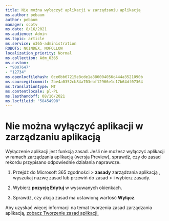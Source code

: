```yaml
---
title: Nie można wyłączyć aplikacji w zarządzaniu aplikacją
ms.author: pebaum
author: pebaum
manager: scotv
ms.date: 8/16/2021
ms.audience: Admin
ms.topic: article
ms.service: o365-administration
ROBOTS: NOINDEX, NOFOLLOW
localization_priority: Normal
ms.collection: Adm_O365
ms.custom:
- "9007647"
- "12734"
ms.openlocfilehash: 0ce6bb67215e8cde1a886004056c444a3521090b
ms.sourcegitcommit: 2be4a0352cb84a703ebf12966e1c17b64df07364
ms.translationtype: MT
ms.contentlocale: pl-PL
ms.lasthandoff: 08/16/2021
ms.locfileid: "58454998"
---
```

# <a name="unable-to-disable-an-app-in-app-governance"></a>Nie można wyłączyć aplikacji w zarządzaniu aplikacją

Wyłączenie aplikacji jest funkcją zasad. Jeśli nie możesz wyłączyć aplikacji w ramach zarządzania aplikacją (wersja Preview), sprawdź, czy do zasad rekordu przypisano odpowiednie działania naprawcze. 

1. Przejdź do Microsoft 365 zgodności > **zasady** zarządzania aplikacją , wyszukaj nazwę zasad lub przewiń do zasad  >  i wybierz zasady.

1. Wybierz **pozycję Edytuj** w wysuwanych okienkach.

1. Sprawdź, czy akcja zasad ma ustawioną wartość **Wyłącz**.

Aby uzyskać więcej informacji na temat tworzenia zasad zarządzania aplikacją, [zobacz Tworzenie zasad aplikacji.](https://docs.microsoft.com/microsoft-365/compliance/app-governance-app-policies-create)